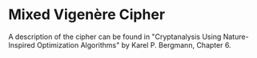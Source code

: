 # Mixed Vigenère Cipher
A description of the cipher can be found in "Cryptanalysis Using Nature-Inspired Optimization Algorithms" by Karel P. Bergmann, Chapter 6.